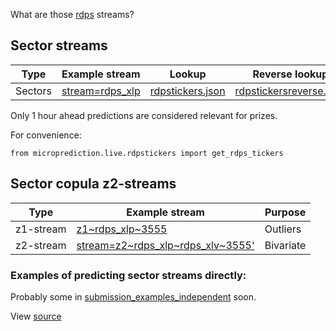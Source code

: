 What are those [rdps](https://www.microprediction.org/stream_dashboard.html?stream=rdps_xlp) streams? 


## Sector streams


 | Type           | Example stream                                                                            | Lookup       | Reverse lookup |
 |----------------|-------------------------------------------------------------------------------------------|---------------|---------------|
 | Sectors        | [stream=rdps_xlp](https://www.microprediction.org/stream_dashboard.html?stream=rdps_xlp)    | [rdpstickers.json](https://raw.githubusercontent.com/microprediction/microprediction/master/microprediction/live/rdpstickers.json) | [rdpstickersreverse.json](https://raw.githubusercontent.com/microprediction/microprediction/master/microprediction/live/rdpstickersreverse.json) |

Only 1 hour ahead predictions are considered relevant for prizes. 

For convenience:

    from microprediction.live.rdpstickers import get_rdps_tickers

## Sector copula z2-streams 

 | Type           | Example stream                                                                            | Purpose       |
 |----------------|-------------------------------------------------------------------------------------------|---------------|
 | z1-stream        | [z1\~rdps_xlp\~3555](https://www.microprediction.org/stream_dashboard.html?stream=z1~rdps_xlp~3555)    | Outliers |
 | z2-stream        | [stream=z2\~rdps_xlp\~rdps_xlv\~3555'](https://www.microprediction.org/stream_dashboard.html?stream=z2~rdps_xlp~rdps_xlv~3555)    | Bivariate |
 





### Examples of predicting sector streams directly:

Probably some in [submission_examples_independent](https://github.com/microprediction/microprediction/tree/master/submission_examples_independent) soon. 
      
      
View [source](https://github.com/microprediction/microprediction/blob/master/docs/rdps.md)
